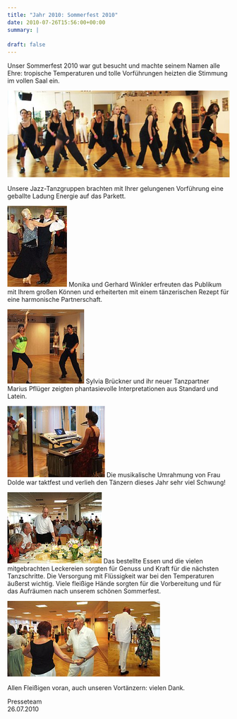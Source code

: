 ```yaml
---
title: "Jahr 2010: Sommerfest 2010"
date: 2010-07-26T15:56:00+00:00
summary: |
    
draft: false
---
```


Unser Sommerfest 2010 war gut besucht und machte seinem Namen alle Ehre: tropische Temperaturen und tolle Vorführungen heizten die Stimmung im vollen Saal ein.

![Jazztanzgruppe](jazztanz.jpg)

Unsere Jazz-Tanzgruppen brachten mit Ihrer gelungenen Vorführung eine geballte Ladung Energie auf das Parkett.

  
![Winkler](winkler.jpg) Monika und Gerhard Winkler erfreuten das Publikum mit Ihrem großen Können und erheiterten mit einem tänzerischen Rezept für eine harmonische Partnerschaft.

  
![Sylvi und Marius](sylvi-marius.jpg) Sylvia Brückner und ihr neuer Tanzpartner Marius Pflüger zeigten phantasievolle Interpretationen aus Standard und Latein.

  
![Dolde](dolde.jpg) Die musikalische Umrahmung von Frau Dolde war taktfest und verlieh den Tänzern dieses Jahr sehr viel Schwung!

  
![Tische](tische.jpg) Das bestellte Essen und die vielen mitgebrachten Leckereien sorgten für Genuss und Kraft für die nächsten Tanzschritte. Die Versorgung mit Flüssigkeit war bei den Temperaturen äußerst wichtig. Viele fleißige Hände sorgten für die Vorbereitung und für das Aufräumen nach unserem schönen Sommerfest.

  
![Tanzpaare](tanz.jpg)![tanzpaar](tanzpaar.jpg)

Allen Fleißigen voran, auch unseren Vortänzern: vielen Dank.

Presseteam  
 26.07.2010


